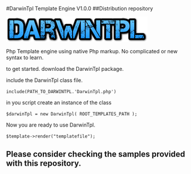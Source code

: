 #DarwinTpl Template Engine V1.0.0
##Distribution repository

![GitHub Logo](/images/logo.png)

Php Template engine using native Php markup.
No complicated or new syntax to learn.

to get started. download the DarwinTpl package.

include the DarwinTpl class file.

	include(PATH_TO_DARWINTPL.'DarwinTpl.php')

in you script create an instance of the class

	$darwinTpl = new DarwinTpl( ROOT_TEMPLATES_PATH );

Now you are ready to use DarwinTpl.

	$template->render("templatefile");

## Please consider checking the samples provided with this repository.
